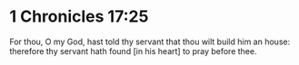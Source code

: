 # 1 Chronicles 17:25

For thou, O my God, hast told thy servant that thou wilt build him an house: therefore thy servant hath found [in his heart] to pray before thee.